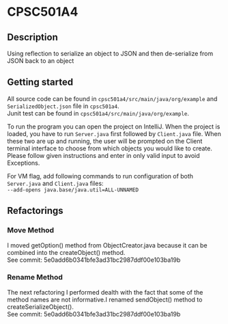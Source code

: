# CPSC501A4

## Description
Using reflection to serialize an object to JSON and then de-serialize from JSON back to an object

## Getting started

All source code can be found in `cpsc501a4/src/main/java/org/example` and `SerializedObject.json` file in `cpsc501a4`.\
Junit test can be found in `cpsc501a4/src/main/java/org/example`.

To run the program you can open the project on IntelliJ. When the project is loaded, you have to run `Server.java` first followed by `Client.java` file. When these two are up and running, the user will be prompted on the Client terminal interface to choose from which objects you would like to create. Please follow given instructions and enter in only valid input to avoid Exceptions.


For VM flag, add following commands to run configuration of both `Server.java` and `Client.java` files:\
```--add-opens java.base/java.util=ALL-UNNAMED```

## Refactorings

### Move Method
I moved getOption() method from ObjectCreator.java because it can be combined into the createObject() method.\
See commit: 5e0add6b0341bfe3ad31bc2987ddf00e103ba19b

### Rename Method
The next refactoring I performed dealth with the fact that some of the method names are not informative.I renamed sendObject() method to createSerializeObject().\
See commit: 5e0add6b0341bfe3ad31bc2987ddf00e103ba19b


